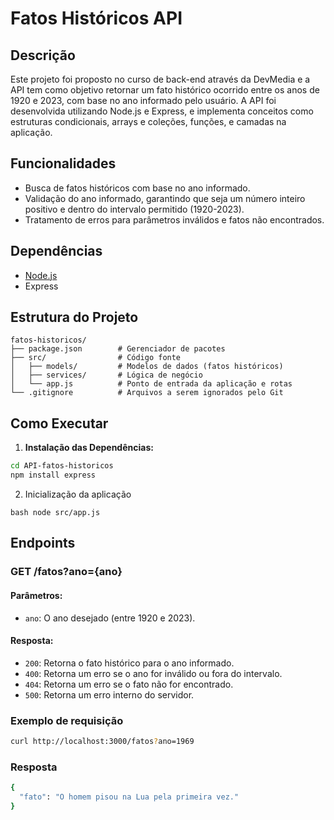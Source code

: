 # Fatos Históricos API

## Descrição

Este projeto foi proposto no curso de back-end através da DevMedia e a API tem como objetivo retornar um fato histórico ocorrido entre os anos de 1920 e 2023, com base no ano informado pelo usuário. 
A API foi desenvolvida utilizando Node.js e Express, e implementa conceitos como estruturas condicionais, arrays e coleções, funções, e camadas na aplicação.

## Funcionalidades

- Busca de fatos históricos com base no ano informado.
- Validação do ano informado, garantindo que seja um número inteiro positivo e dentro do intervalo permitido (1920-2023).
- Tratamento de erros para parâmetros inválidos e fatos não encontrados.

## Dependências

- [Node.js](https://nodejs.org/pt)
- Express

## Estrutura do Projeto

```plaintext
fatos-historicos/
├── package.json        # Gerenciador de pacotes
├── src/                # Código fonte
│   ├── models/         # Modelos de dados (fatos históricos)
│   ├── services/       # Lógica de negócio
│   └── app.js          # Ponto de entrada da aplicação e rotas
└── .gitignore          # Arquivos a serem ignorados pelo Git
```
## Como Executar

1. **Instalação das Dependências:** 
 ```bash
 cd API-fatos-historicos
 npm install express
```
   
2. Inicialização da aplicação 
```
bash node src/app.js
```
## Endpoints
### GET /fatos?ano={ano}

#### Parâmetros:
- `ano`: O ano desejado (entre 1920 e 2023).

#### Resposta:
- `200`: Retorna o fato histórico para o ano informado.
- `400`: Retorna um erro se o ano for inválido ou fora do intervalo.
- `404`: Retorna um erro se o fato não for encontrado.
- `500`: Retorna um erro interno do servidor.

### Exemplo de requisição
```bash 
curl http://localhost:3000/fatos?ano=1969
```
### Resposta
```bash
{
  "fato": "O homem pisou na Lua pela primeira vez."
}
```
